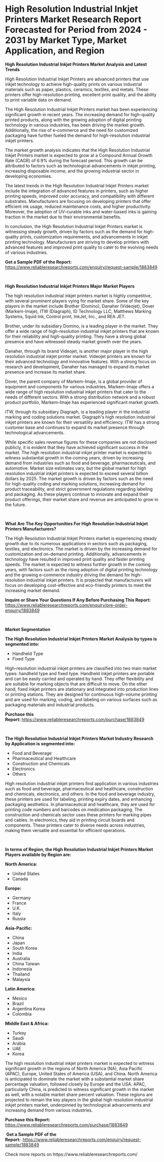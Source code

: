 <p><h1>High Resolution Industrial Inkjet Printers Market Research Report Forecasted for Period from 2024 -  2031 by Market Type, Market Application, and Region</h1></p><p><strong>High Resolution Industrial Inkjet Printers Market Analysis and Latest Trends</strong></p>
<p><p>High Resolution Industrial Inkjet Printers are advanced printers that use inkjet technology to achieve high-quality prints on various industrial materials such as paper, plastics, ceramics, textiles, and metals. These printers offer high-resolution printing, excellent print quality, and the ability to print variable data on demand.</p><p>The High Resolution Industrial Inkjet Printers market has been experiencing significant growth in recent years. The increasing demand for high-quality printed products, along with the growing adoption of digital printing technology in various industries, has been driving the market growth. Additionally, the rise of e-commerce and the need for customized packaging have further fueled the demand for high-resolution industrial inkjet printers.</p><p>The market growth analysis indicates that the High Resolution Industrial Inkjet Printers market is expected to grow at a Compound Annual Growth Rate (CAGR) of 6.9% during the forecast period. This growth can be attributed to factors such as technological advancements in inkjet printing, increasing disposable income, and the growing industrial sector in developing economies.</p><p>The latest trends in the High Resolution Industrial Inkjet Printers market include the integration of advanced features in printers, such as higher printing speeds, improved color accuracy, and compatibility with different substrates. Manufacturers are focusing on developing printers that offer efficient ink usage, reduced maintenance costs, and higher productivity. Moreover, the adoption of UV-curable inks and water-based inks is gaining traction in the market due to their environmental benefits.</p><p>In conclusion, the High Resolution Industrial Inkjet Printers market is witnessing steady growth, driven by factors such as the demand for high-quality prints, customization requirements, and advancements in inkjet printing technology. Manufacturers are striving to develop printers with advanced features and improved print quality to cater to the evolving needs of various industries.</p></p>
<p><strong>Get a Sample PDF of the Report:&nbsp;</strong> <a href="https://www.reliableresearchreports.com/enquiry/request-sample/1883849">https://www.reliableresearchreports.com/enquiry/request-sample/1883849</a></p>
<p>&nbsp;</p>
<p><strong>High Resolution Industrial Inkjet Printers Major Market Players</strong></p>
<p><p>The high resolution industrial inkjet printers market is highly competitive, with several prominent players vying for market share. Some of the key players in the market include Brother (Domino), Danaher (Videojet), Dover (Markem-Imaje), ITW (Diagraph), ID Technology LLC, Matthews Marking Systems, Squid Ink, Control print, InkJet, Inc., and REA JET.</p><p>Brother, under its subsidiary Domino, is a leading player in the market. They offer a wide range of high-resolution industrial inkjet printers that are known for their reliability and high-quality printing. They have a strong global presence and have witnessed steady market growth over the years.</p><p>Danaher, through its brand Videojet, is another major player in the high resolution industrial inkjet printer market. Videojet printers are known for their advanced technology and innovative features. With a strong focus on research and development, Danaher has managed to expand its market presence and increase its market share.</p><p>Dover, the parent company of Markem-Imaje, is a global provider of equipment and components for various industries. Markem-Imaje offers a wide range of high resolution industrial inkjet printers that cater to the needs of different sectors. With a strong distribution network and a robust product portfolio, Markem-Imaje has experienced significant market growth.</p><p>ITW, through its subsidiary Diagraph, is a leading player in the industrial marking and coding solutions market. Diagraph's high resolution industrial inkjet printers are known for their versatility and efficiency. ITW has a strong customer base and continues to expand its market presence through technological advancements.</p><p>While specific sales revenue figures for these companies are not disclosed publicly, it is evident that they have achieved significant success in the market. The high resolution industrial inkjet printer market is expected to witness substantial growth in the coming years, driven by increasing demand from industries such as food and beverage, pharmaceuticals, and automotive. Market size estimates vary, but the global market for high resolution industrial inkjet printers is expected to exceed several billion dollars by 2025. The market growth is driven by factors such as the need for high-quality coding and marking solutions, increasing demand for product traceability, and strict government regulations regarding labeling and packaging. As these players continue to innovate and expand their product offerings, their market share and revenue are anticipated to grow in the future.</p></p>
<p>&nbsp;</p>
<p><strong>What Are The Key Opportunities For High Resolution Industrial Inkjet Printers Manufacturers?</strong></p>
<p><p>The High Resolution Industrial Inkjet Printers market is experiencing steady growth due to its numerous applications in sectors such as packaging, textiles, and electronics. The market is driven by the increasing demand for customization and on-demand printing. Additionally, advancements in technology have resulted in improved print quality and faster printing speeds. The market is expected to witness further growth in the coming years, with factors such as the rising adoption of digital printing technology and the growing e-commerce industry driving the demand for high-resolution industrial inkjet printers. It is projected that manufacturers will focus on developing cost-effective and eco-friendly printers to meet the increasing market demand.</p></p>
<p><strong>Inquire or Share Your Questions If Any Before Purchasing This Report:</strong> <a href="https://www.reliableresearchreports.com/enquiry/pre-order-enquiry/1883849">https://www.reliableresearchreports.com/enquiry/pre-order-enquiry/1883849</a></p>
<p>&nbsp;</p>
<p><strong>Market Segmentation</strong></p>
<p><strong>The High Resolution Industrial Inkjet Printers Market Analysis by types is segmented into:</strong></p>
<p><ul><li>Handheld Type</li><li>Fixed Type</li></ul></p>
<p><p>High-resolution industrial inkjet printers are classified into two main market types: handheld type and fixed type. Handheld inkjet printers are portable and can be easily carried and operated by hand. They offer flexibility and are suitable for marking objects that are difficult to move. On the other hand, fixed inkjet printers are stationary and integrated into production lines or printing stations. They are designed for continuous high-volume printing and are used for marking, coding, and labeling on various surfaces such as packaging materials and industrial products.</p></p>
<p><strong>Purchase this Report:&nbsp;</strong><a href="https://www.reliableresearchreports.com/purchase/1883849">https://www.reliableresearchreports.com/purchase/1883849</a></p>
<p>&nbsp;</p>
<p><strong>The High Resolution Industrial Inkjet Printers Market Industry Research by Application is segmented into:</strong></p>
<p><ul><li>Food and Beverage</li><li>Pharmaceutical and Healthcare</li><li>Construction and Chemicals</li><li>Electronics</li><li>Others</li></ul></p>
<p><p>High resolution industrial inkjet printers find application in various industries such as food and beverage, pharmaceutical and healthcare, construction and chemicals, electronics, and others. In the food and beverage industry, these printers are used for labeling, printing expiry dates, and enhancing packaging aesthetics. In pharmaceutical and healthcare, they are used for printing code numbers and barcodes on medication packaging. The construction and chemicals sector uses these printers for marking pipes and cables. In electronics, they aid in printing circuit boards and components. These printers cater to diverse needs across industries, making them versatile and essential for efficient operations.</p></p>
<p>&nbsp;</p>
<p><strong>In terms of Region, the High Resolution Industrial Inkjet Printers Market Players available by Region are:</strong></p>
<p>
    <p> <strong> North America: </strong>
        <ul>
            <li>United States</li>
            <li>Canada</li>
        </ul>
        </p> 
    <p> <strong> Europe: </strong>
        <ul>
            <li>Germany</li>
            <li>France</li>
            <li>U.K.</li>
            <li>Italy</li>
            <li>Russia</li>
        </ul>
        </p> 
    <p> <strong> Asia-Pacific: </strong>
        <ul>
            <li>China</li>
            <li>Japan</li>
            <li>South Korea</li>
            <li>India</li>
            <li>Australia</li>
            <li>China Taiwan</li>
            <li>Indonesia</li>
            <li>Thailand</li>
            <li>Malaysia</li>
        </ul>
        </p> 
    <p> <strong> Latin America: </strong>
        <ul>
            <li>Mexico</li>
            <li>Brazil</li>
            <li>Argentina Korea</li>
            <li>Colombia</li>
        </ul>
        </p> 
    <p> <strong> Middle East & Africa: </strong>
        <ul>
            <li>Turkey</li>
            <li>Saudi</li>
            <li>Arabia</li>
            <li>UAE</li>
            <li>Korea</li>
        </ul>
    </p>
    </p>
<p><p>The high resolution industrial inkjet printers market is expected to witness significant growth in the regions of North America (NA), Asia Pacific (APAC), Europe, United States of America (USA), and China. North America is anticipated to dominate the market with a substantial market share percentage valuation, followed closely by Europe and the USA. APAC, particularly China, is predicted to witness significant growth in the market as well, with a notable market share percent valuation. These regions are projected to remain the key players in the global high resolution industrial inkjet printers market, underpinned by technological advancements and increasing demand from various industries.</p></p>
<p><strong>Purchase this Report: </strong><a href="https://www.reliableresearchreports.com/purchase/1883849">https://www.reliableresearchreports.com/purchase/1883849</a></p>
<p>&nbsp;<strong>Get a Sample PDF of the Report:&nbsp;&nbsp;</strong><a href="https://www.reliableresearchreports.com/enquiry/request-sample/1883849">https://www.reliableresearchreports.com/enquiry/request-sample/1883849</a></p>
<p><strong></strong></p>
<p>Check more reports on https://www.reliableresearchreports.com/</p>